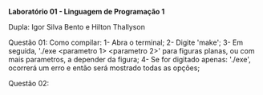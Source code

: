 **Laboratório 01 - Linguagem de Programação 1**

Dupla: Igor Silva Bento e Hilton Thallyson

Questão 01:
	Como compilar:
		1- Abra o terminal;
		2- Digite 'make';
		3- Em seguida, './exe <figura> <parametro 1> <parametro 2>' para figuras planas, ou com mais parametros, a depender da figura;
		4- Se for digitado apenas: './exe', ocorrerá um erro e então será mostrado todas as opções;

Questão 02:
